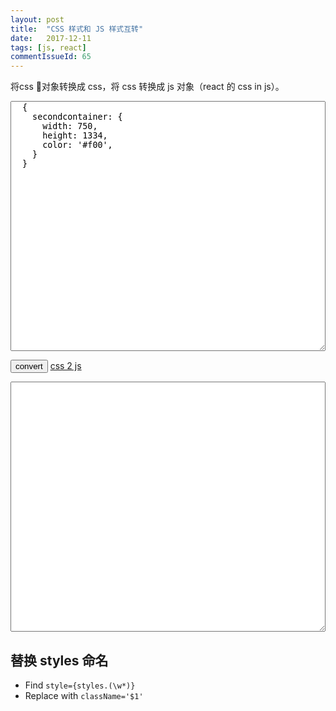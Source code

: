 ```yaml
---
layout: post
title:  "CSS 样式和 JS 样式互转"
date:   2017-12-11
tags: [js, react]
commentIssueId: 65
---
```


将css 对象转换成 css，将 css 转换成 js 对象（react 的 css in js）。

<textarea id='input' style="height: 400px; width: 100%">
  {
    secondcontainer: {
      width: 750,
      height: 1334,
      color: '#f00',
    }
  }
</textarea>
<button onclick='convert()'>convert</button>
<a target='_blank' href='https://staxmanade.com/CssToReact/'>css 2 js</a>
<textarea id='output' style="height: 400px; width: 100%"></textarea>
<script>
var convertLowerCase = name => {
  name = name.split('');
  for (let i = 0; i < name.length; i++) {
    let code = name[i].charCodeAt(0);
    // console.log(code)
    if(code > 64 && code < 91) {

      code = String.fromCharCode(code + 32);
      // console.log(name[i].charCodeAt(0) + '->' + code);
      name.splice(i, 1, '-' + code)
    }
  }
  return name.join('');
}

var convertJS2CSS = o => {
  let res = {};
  Object.keys(o).map(key => {
    let css = {};
    let cla = o[key];
    Object.keys(cla).map(key => {
      css[convertLowerCase(key)] = cla[key] + ';'
    })
    res[`.${key}`] = css;
  })

  return res;
}

window.convert = () => {
  var input = document.querySelector('#input').value;
  input = eval(`(${input})`);
  var output = convertJS2CSS(input)
  document.querySelector('#output').value =
    JSON.stringify(output, null, 2)
      .replace(/",/g, '')
      .replace(/"/g, '')
      .replace(/: {/g, ' {')
      .replace(/},/g, '}')
      .replace(/rem/g, '')

}
</script>

## 替换 styles 命名
* Find `style={styles.(\w*)}`
* Replace with `className='$1'`
